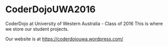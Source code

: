 # CoderDojoUWA2016
CoderDojo at University of Western Australia - Class of 2016
This is where we store our student projects.

Our website is at https://coderdojouwa.wordpress.com/
